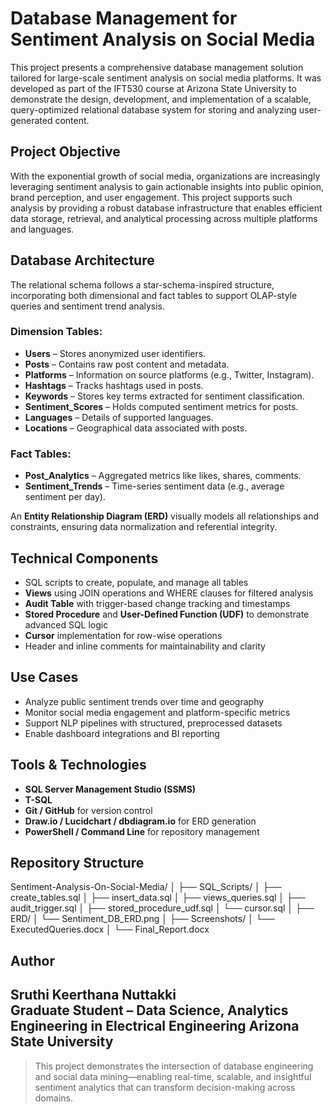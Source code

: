 # Database Management for Sentiment Analysis on Social Media

This project presents a comprehensive database management solution tailored for large-scale sentiment analysis on social media platforms. It was developed as part of the IFT530 course at Arizona State University to demonstrate the design, development, and implementation of a scalable, query-optimized relational database system for storing and analyzing user-generated content.

##  Project Objective

With the exponential growth of social media, organizations are increasingly leveraging sentiment analysis to gain actionable insights into public opinion, brand perception, and user engagement. This project supports such analysis by providing a robust database infrastructure that enables efficient data storage, retrieval, and analytical processing across multiple platforms and languages.

##  Database Architecture

The relational schema follows a star-schema-inspired structure, incorporating both dimensional and fact tables to support OLAP-style queries and sentiment trend analysis.

### Dimension Tables:
- **Users** – Stores anonymized user identifiers.
- **Posts** – Contains raw post content and metadata.
- **Platforms** – Information on source platforms (e.g., Twitter, Instagram).
- **Hashtags** – Tracks hashtags used in posts.
- **Keywords** – Stores key terms extracted for sentiment classification.
- **Sentiment_Scores** – Holds computed sentiment metrics for posts.
- **Languages** – Details of supported languages.
- **Locations** – Geographical data associated with posts.

### Fact Tables:
- **Post_Analytics** – Aggregated metrics like likes, shares, comments.
- **Sentiment_Trends** – Time-series sentiment data (e.g., average sentiment per day).

An **Entity Relationship Diagram (ERD)** visually models all relationships and constraints, ensuring data normalization and referential integrity.

## Technical Components

- SQL scripts to create, populate, and manage all tables
- **Views** using JOIN operations and WHERE clauses for filtered analysis
- **Audit Table** with trigger-based change tracking and timestamps
- **Stored Procedure** and **User-Defined Function (UDF)** to demonstrate advanced SQL logic
- **Cursor** implementation for row-wise operations
- Header and inline comments for maintainability and clarity

## Use Cases

- Analyze public sentiment trends over time and geography
- Monitor social media engagement and platform-specific metrics
- Support NLP pipelines with structured, preprocessed datasets
- Enable dashboard integrations and BI reporting

## Tools & Technologies

- **SQL Server Management Studio (SSMS)**
- **T-SQL**
- **Git / GitHub** for version control
- **Draw.io / Lucidchart / dbdiagram.io** for ERD generation
- **PowerShell / Command Line** for repository management

## Repository Structure

Sentiment-Analysis-On-Social-Media/
│
├── SQL_Scripts/
│ ├── create_tables.sql
│ ├── insert_data.sql
│ ├── views_queries.sql
│ ├── audit_trigger.sql
│ ├── stored_procedure_udf.sql
│ └── cursor.sql
│
├── ERD/
│ └── Sentiment_DB_ERD.png
│
├── Screenshots/
│ └── ExecutedQueries.docx
│
└── Final_Report.docx

## Author

**Sruthi Keerthana Nuttakki**  
Graduate Student – Data Science, Analytics Engineering in Electrical Engineering 
Arizona State University  
--

> This project demonstrates the intersection of database engineering and social data mining—enabling real-time, scalable, and insightful sentiment analytics that can transform decision-making across domains.

